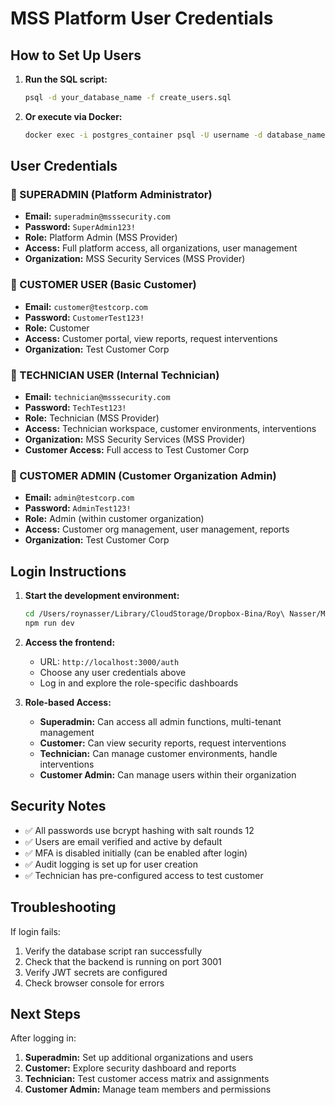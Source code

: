 # MSS Platform User Credentials

## How to Set Up Users

1. **Run the SQL script:**
   ```bash
   psql -d your_database_name -f create_users.sql
   ```

2. **Or execute via Docker:**
   ```bash
   docker exec -i postgres_container psql -U username -d database_name < create_users.sql
   ```

## User Credentials

### 🔴 SUPERADMIN (Platform Administrator)
- **Email:** `superadmin@msssecurity.com`
- **Password:** `SuperAdmin123!`
- **Role:** Platform Admin (MSS Provider)
- **Access:** Full platform access, all organizations, user management
- **Organization:** MSS Security Services (MSS Provider)

### 👤 CUSTOMER USER (Basic Customer)
- **Email:** `customer@testcorp.com`
- **Password:** `CustomerTest123!`
- **Role:** Customer
- **Access:** Customer portal, view reports, request interventions
- **Organization:** Test Customer Corp

### 🔧 TECHNICIAN USER (Internal Technician)
- **Email:** `technician@msssecurity.com`
- **Password:** `TechTest123!`
- **Role:** Technician (MSS Provider)
- **Access:** Technician workspace, customer environments, interventions
- **Organization:** MSS Security Services (MSS Provider)
- **Customer Access:** Full access to Test Customer Corp

### 👥 CUSTOMER ADMIN (Customer Organization Admin)
- **Email:** `admin@testcorp.com`
- **Password:** `AdminTest123!`
- **Role:** Admin (within customer organization)
- **Access:** Customer org management, user management, reports
- **Organization:** Test Customer Corp

## Login Instructions

1. **Start the development environment:**
   ```bash
   cd /Users/roynasser/Library/CloudStorage/Dropbox-Bina/Roy\ Nasser/Mac/Desktop/Dome
   npm run dev
   ```

2. **Access the frontend:**
   - URL: `http://localhost:3000/auth`
   - Choose any user credentials above
   - Log in and explore the role-specific dashboards

3. **Role-based Access:**
   - **Superadmin:** Can access all admin functions, multi-tenant management
   - **Customer:** Can view security reports, request interventions
   - **Technician:** Can manage customer environments, handle interventions
   - **Customer Admin:** Can manage users within their organization

## Security Notes

- ✅ All passwords use bcrypt hashing with salt rounds 12
- ✅ Users are email verified and active by default
- ✅ MFA is disabled initially (can be enabled after login)
- ✅ Audit logging is set up for user creation
- ✅ Technician has pre-configured access to test customer

## Troubleshooting

If login fails:
1. Verify the database script ran successfully
2. Check that the backend is running on port 3001
3. Verify JWT secrets are configured
4. Check browser console for errors

## Next Steps

After logging in:
1. **Superadmin:** Set up additional organizations and users
2. **Customer:** Explore security dashboard and reports
3. **Technician:** Test customer access matrix and assignments
4. **Customer Admin:** Manage team members and permissions